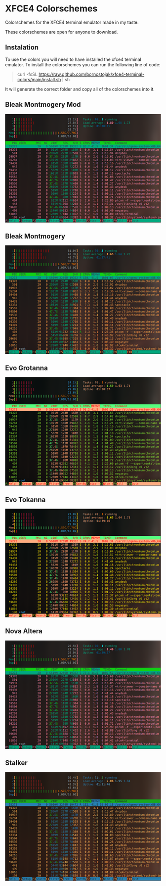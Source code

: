 # XFCE4 Colorschemes

Colorschemes for the XFCE4 terminal emulator made in my taste. 

These colorschemes are open for anyone to download.

## Instalation
To use the colors you will need to have installed the xfce4 terminal emulator. 
To install the colorschemes you can run the following line of code:

> curl -fsSL https://raw.github.com/bornostojak/xfce4-terminal-colors/main/install.sh | sh

It will generate the correct folder and copy all of the colorschemes into it.

## Bleak Montmogery Mod 
![Bleak Montmogery Mod](img/bleak_montmogery_mod.png)
## Bleak Montmogery 
![Bleak Montmogery](img/bleak_montmogery.png)
## Evo Grotanna 
![Evo Grotanna](img/evo_grotanna.png)
## Evo Tokanna 
![Evo Tokanna](img/evo_tokanna.png)
## Nova Altera 
![Nova Altera](img/nova_altera.png)
## Stalker 
![Stalker](img/stalker.png)
